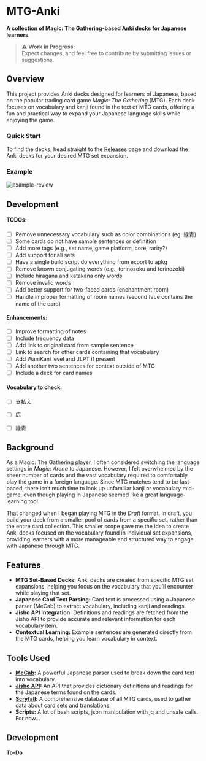 # MTG-Anki
**A collection of Magic: The Gathering-based Anki decks for Japanese learners.**

> **⚠️ Work in Progress:**  
Expect changes, and feel free to contribute by submitting issues or suggestions.

## Overview
This project provides Anki decks designed for learners of Japanese, based on the popular trading card game *Magic: The Gathering* (MTG). Each deck focuses on vocabulary and kanji found in the text of MTG cards, offering a fun and practical way to expand your Japanese language skills while enjoying the game.

### Quick Start
To find the decks, head straight to the [Releases](https://github.com/lhcopetti/mtg-anki/releases) page and download the Anki decks for your desired MTG set expansion.

### Example

![example-review](https://github.com/user-attachments/assets/eae65b1b-7008-4162-947e-fc14b2af35f0)


## Development

#### TODOs:
- [ ] Remove unnecessary vocabulary such as color combinations (eg: 緑青)
- [ ] Some cards do not have sample sentences or definition
- [ ] Add more tags (e.g., set name, game platform, core, rarity?)
- [ ] Add support for all sets
- [ ] Have a single build script do everything from export to apkg
- [ ] Remove known conjugating words (e.g., torinozoku and torinozoki)
- [ ] Include hiragana and katakana only words
- [ ] Remove invalid words
- [ ] Add better support for two-faced cards (enchantment room)
- [ ] Handle improper formatting of room names (second face contains the name of the card)

#### Enhancements:
- [ ] Improve formatting of notes
- [ ] Include frequency data
- [ ] Add link to original card from sample sentence
- [ ] Link to search for other cards containing that vocabulary
- [ ] Add WaniKani level and JLPT if present
- [ ] Add another two sentences for context outside of MTG
- [ ] Include a deck for card names

#### Vocabulary to check:
- [ ] 支払え
- [ ] 広
- [ ] 緑青


## Background
As a Magic: The Gathering player, I often considered switching the language settings in *Magic: Arena* to Japanese. However, I felt overwhelmed by the sheer number of cards and the vast vocabulary required to comfortably play the game in a foreign language. Since MTG matches tend to be fast-paced, there isn’t much time to look up unfamiliar kanji or vocabulary mid-game, even though playing in Japanese seemed like a great language-learning tool.

That changed when I began playing MTG in the *Draft* format. In draft, you build your deck from a smaller pool of cards from a specific set, rather than the entire card collection. This smaller scope gave me the idea to create Anki decks focused on the vocabulary found in individual set expansions, providing learners with a more manageable and structured way to engage with Japanese through MTG.

## Features
- **MTG Set-Based Decks:** Anki decks are created from specific MTG set expansions, helping you focus on the vocabulary that you’ll encounter while playing that set.
- **Japanese Card Text Parsing:** Card text is processed using a Japanese parser (MeCab) to extract vocabulary, including kanji and readings.
- **Jisho API Integration:** Definitions and readings are fetched from the Jisho API to provide accurate and relevant information for each vocabulary item.
- **Contextual Learning:** Example sentences are generated directly from the MTG cards, helping you learn vocabulary in context.

## Tools Used
- **[MeCab](https://taku910.github.io/mecab/):** A powerful Japanese parser used to break down the card text into vocabulary.
- **[Jisho API](https://jisho.org/):** An API that provides dictionary definitions and readings for the Japanese terms found on the cards.
- **[Scryfall](https://scryfall.com/):** A comprehensive database of all MTG cards, used to gather data about card sets and translations.
- **Scripts:** A lot of bash scripts, json manipulation with jq and unsafe calls. For now...

## Development

**To-Do**
